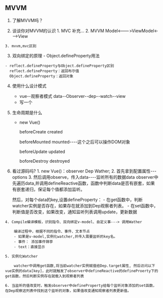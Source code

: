 ## MVVM
  1. 了解MVVM吗？

  2. 谈谈你对MVVM的认识
    1. MVC
      补充...
    2. MVVM
      Model<--->ViewModel<--->View

    3. mvvm,mvc区别

  3. 双向绑定的原理
    - Object.defineProperty用法

    - reflect.defineProperty与Object.defineProperty区别
      reflect.defineProperty：返回布尔值
      Object.defineProperty：返回对象
  4. 使用什么设计模式
      - vue--观察者模式
        data--Observer--dep--watch--view
      - 写一个
  5. 生命周期是什么
      - new Vue()

        beforeCreate
        created

        beforeMounted
        mounted----这个之后可以操作DOM对象

        beforeUpdate
        updated

        boforeDestroy
        destroyed

  6. 看过源码吗?
    1. new Vue()：observer Dep Wather;
    2. 首先拿到配置属性---options
    3. 然后调用observe，传入data----监听所有的数据data
        observer中先遍历data,并调用defineReactive函数，函数中判断data是否有嵌套，如果有嵌套递归，保证每个值都添加监听。

        然后，对每个data的key,设置defineProperty：
          - 在get函数中，判断watcher实例是否存在，如果存在就添加到Dep观察者列表。
          - 在set函数中，判断值是否改变，如果改变，通知监听列表调用update，更新数据

    4. Compile编译模板，识别指令、双向绑定v-model、自定义事---> 调用Wather

        编译过程中，根据不同的指令、事件、文本节点
        - 如果是v-model,实例化watcher,并传入需要监听的key名。
        - 事件： 添加事件锦亭
        - text：直接显示

    5. 实例化Watcher

        watcher中调用get函数,将当前watcher实例赋值给Dep.target属性, 然后访问以下vue实例的data[key]，此时就触发了observer中defineReactive的defineProerty下的get函数，然后判断实例存在就载入到观察者列表

    6. 当监听的值改变时，触发observer中defineProperty给每个监听对象添加的set函数，在Dep观察这列表中找到这个监听的对象，如果值改变通知观察者列表更新值。
